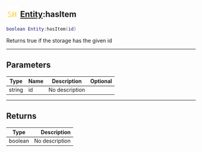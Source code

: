 ## <img src="../../.gitbook/assets/shared.png" width="32" height="32" /> [Entity](../entity/README.md):hasItem

```lua
boolean Entity:hasItem(id)
```

Returns true if the storage has the given id

-----------------
## Parameters

| Type   | Name | Description | Optional |
| ------ | ---- | ----------- | -------: |
| string | id | No description |  |

-----------------
## Returns

| Type   | Description |
| ------ | ----------: |
| boolean | No description |
